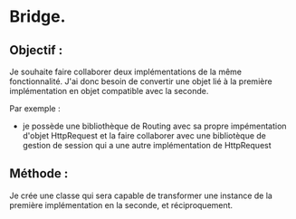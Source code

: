 Bridge.
========
 
Objectif :
----------
Je souhaite faire collaborer deux implémentations de la même fonctionnalité.
J'ai donc besoin de convertir une objet lié à la première implémentation en objet compatible avec la seconde.

Par exemple :
 * je possède une bibliothèque de Routing avec sa propre impémentation d'objet HttpRequest et la faire collaborer avec une bibliotèque de gestion de session qui a une autre implémentation de HttpRequest

Méthode :
---------
Je crée une classe qui sera capable de transformer une instance de la première implémentation en la seconde, et réciproquement.
